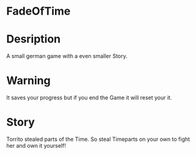 # FadeOfTime

# Desription
A small german game with a even smaller Story.

# Warning
It saves your progress but if you end the Game it will reset your it.

# Story
Torrito stealed parts of the Time. So steal Timeparts on your own to fight her and own it yourself!
